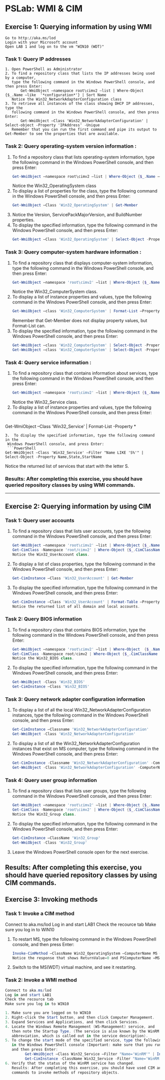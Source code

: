﻿# PSLab: WMI & CIM

## Exercise 1: Querying information by using WMI

```
Go to http://aka.ms/lod
Login with your Microsoft account 
Open LAB 1 and log on to the vm "WIN10 (WDT)"
```



### Task 1: Query IP addresses 

```
1. Open PowerShell as Administrator
2. To find a repository class that lists the IP addresses being used by a computer, 
   type the following command in the Windows PowerShell console, and then press Enter: 
       Get-WmiObject –namespace root\cimv2 –list | Where-Object  {$_.Name –like  '*configuration*'} | Sort Name
   Notice the Win32_NetworkAdapterConfiguration class
3. To retrieve all instances of the class showing DHCP IP addresses, type the 
   following command in the Windows PowerShell console, and then press Enter: 
       Get-WmiObject –Class 'Win32_NetworkAdapterConfiguration' | Select-object -Property 'IPAddress' -Unique
   Remember that you can run the first command and pipe its output to Get-Member to see the properties that are available.
```

### Task 2: Query operating-system version information :


1. To find a repository class that lists operating-system information, type the 
   following command in the Windows PowerShell console, and then press Enter: 
   ```PowerShell
   Get-WmiObject –namespace root\cimv2 –list | Where-Object {$_.Name –like '*operating*'} | Sort Name
   ```
   Notice the Win32_OperatingSystem class
2. To display a list of properties for the class, type the following command in the 
   Windows PowerShell console, and then press Enter: 
   ```PowerShell
   Get-WmiObject –Class 'Win32_OperatingSystem' | Get-Member
   ```
3. Notice the Version, ServicePackMajorVersion, and BuildNumber properties.
4. To display the specified information, type the following command in the 
   Windows PowerShell console, and then press Enter: 
   ```PowerShell
   Get-WmiObject –Class 'Win32_OperatingSystem' | Select-Object -Property Version,ServicePackMajorVersion,BuildNumber
   ```

### Task 3: Query computer-system hardware information :

1. To find a repository class that displays computer-system information, type the 
   following command in the Windows PowerShell console, and then press Enter: 
   ```powershell
   Get-WmiObject –namespace 'root\cimv2' –list | Where-Object {$_.Name –like '*system*'} | Sort Name
   ```
   Notice the Win32_ComputerSystem class.
2. To display a list of instance properties and values, type the following command 
   in the Windows PowerShell console, and then press Enter: 
   ```PowerShell
   Get-WmiObject –class 'Win32_ComputerSystem' | Format-List –Property *
   ```
   Remember that Get-Member does not display property values, but Format-List can.
3. To display the specified information, type the following command in the 
   Windows PowerShell console, and then press Enter:  
   ```PowerShell
   Get-WmiObject –class 'Win32_ComputerSystem' | Select-Object -Property Manufacturer,Model,@{n='RAM';e={$PSItem.TotalPhysicalMemory}}
   Get-WmiObject –class 'Win32_ComputerSystem' | Select-Object -Property Manufacturer,Model,@{n='RAM';e={[int]($PSItem.TotalPhysicalMemory / 1gb)}}
   ```


### Task 4: Query service information :

1. To find a repository class that contains information about services, type the 
   following command in the Windows PowerShell console, and then press Enter: 
   ```PowerShell
   Get-WmiObject –namespace 'root\cimv2' –list | Where-Object {$_.Name –like '*service*'}  | Sort-Object -Property Name
   ```
   Notice the Win32_Service class.
2.  To display a list of instance properties and values, type the following command 
    in the Windows PowerShell console, and then press Enter: 
    ```PowerShell
   Get-WmiObject –Class 'Win32_Service' | Format-List -Property *
   ```
3.  To display the specified information, type the following command in the 
    Windows PowerShell console, and press Enter: 
    ```PowerShell
   Get-WmiObject –Class 'Win32_Service' –Filter "Name LIKE 'S%'" | Select-Object -Property Name,State,StartName
   ```
   Notice the returned list of services that start with the letter S.

### Results: After completing this exercise, you should have queried repository classes by using WMI commands.
---




## Exercise 2: Querying information by using CIM

### Task 1: Query user accounts 


1. To find a repository class that lists user accounts, type the following command 
   in the Windows PowerShell console, and then press Enter: 
   ```PowerShell
   Get-WmiObject –namespace 'root\cimv2' –list | Where-Object {$_.Name –like '*user*'} | Sort-Object -Property Name
   Get-CimClass -Namespace 'root/cimv2' | Where-Object {$_.CimClassName -like '*user*'}  | Sort-Object -Property Name
   Notice the Win32_UserAccount class.

   ```   
2. To display a list of class properties, type the following command in the 
   Windows PowerShell console, and then press Enter: 
   ```PowerShell
   Get-CimInstance –Class 'Win32_UserAccount' | Get-Member
   ```
3. To display the specified information, type the following command in the 
    Windows PowerShell console, and then press Enter: 
    ```PowerShell
   Get-CimInstance –Class 'Win32_UserAccount' | Format-Table –Property Caption,Domain,SID,FullName,Name
    Notice the returned list of all domain and local accounts.
    ```


### Task 2: Query BIOS information 


1. To find a repository class that contains BIOS information, type the following 
   command in the Windows PowerShell console, and then press Enter:
   ```PowerShell
   Get-WmiObject –namespace 'root\cimv2' –list | Where-Object  {$_.Name –like '*bios*'} | Sort-Object -Property Name
   Get-CimClass -Namespace root/cimv2 | Where-Object {$_.CimClassName -like '*bios*'} | Sort-Object -Property Name
   Notice the Win32_BIOS class.
   ```
2. To display the specified information, type the following command in the 
   Windows PowerShell console, and then press Enter: 
   ```PowerShell
   Get-WmiObject -Class 'Win32_BIOS'
   Get-CimInstance –Class 'Win32_BIOS'
   ```

### Task 3: Query network adapter configuration information 


1. To display a list of all the local Win32_NetworkAdapterConfiguration 
   instances, type the following command in the Windows PowerShell console, and then press Enter: 
   ```PowerShell
   Get-CimInstance –Classname 'Win32_NetworkAdapterConfiguration'
   Get-WmiObject -Class 'Win32_NetworkAdapterConfiguration'
   ```
2. To display a list of all the Win32_NetworkAdapterConfiguration instances that exist on MS computer,
   type the following command in the Windows PowerShell console, and then press Enter: 
   ```PowerShell
   Get-CimInstance -Classname 'Win32_NetworkAdapterConfiguration' -ComputerName ms
   Get-WmiObject -Class 'Win32_NetworkAdapterConfiguration' -ComputerName ms
   ```

### Task 4: Query user group information 


1. To find a repository class that lists user groups, type the following command in 
   the Windows PowerShell console, and then press Enter: 
   ```PowerShell
   Get-WmiObject –namespace 'root\cimv2' –list | Where-Object {$_.Name –like '*group*'} | Sort-Object -Property Name
   Get-CimClass -Namespace 'root\cimv2' | Where-Object {$_.CimClassName -like '*group*'} | Sort-Object -Property CimClassName
   Notice the Win32_Group class.
   ```
2. To display the specified information, type the following command in the 
   Windows PowerShell console, and then press Enter: 
   ```PowerShell
   Get-CimInstance –ClassName 'Win32_Group' 
   Get-WmiObject -Class 'Win32_Group'
   ```
3.  Leave the Windows PowerShell console open for the next exercise.

## Results: After completing this exercise, you should have queried repository classes by using CIM commands.



## Exercise 3: Invoking methods

### Task 1: Invoke a CIM method

Connect to aka.ms/lod
Log in and start LAB1
Check the recource tab
Make sure you log in to WIN10

1. To restart MS, type the following command in the Windows PowerShell console, 
   and then press Enter: 
   ```PowerShell
   Invoke-CimMethod –ClassName Win32_OperatingSystem –ComputerName MS –MethodName Reboot
   Notice the response that shows ReturnValue=0 and PSComputerName =MS.
   ```      
2. Switch to the MS(WDT) virtual machine, and see it restarting.


### Task 2: Invoke a WMI method

```PowerShell
Connect to aka.ms/lod
Log in and start LAB1
Check the recource tab
Make sure you log in to WIN10

1. Make sure you are logged on to WIN10
2. Right-click the Start button, and then click Computer Management.
3. Expand Services and Applications, and then click Services.
4. Locate the Windows Remote Management (WS-Management) service, and 
   then note the Startup Type. (The service is also known by the WinRM 
   abbreviation, which is called out in the service description).
5. To change the start mode of the specified service, type the following command 
   in the Windows PowerShell console (Important: make sure that you run PoweShell as Admin), 
   and then press Enter: 
         Get-WmiObject –Class Win32_Service –Filter "Name='WinRM'" | Invoke-WmiMethod –Name ChangeStartMode –Argument 'Automatic'
         Get-CimInstance -ClassName Win32_Service -Filter "Name='WinRM'" | Invoke-CimMethod -Name ChangeStartMode -Arguments @{startmode='Automatic'}
6. Verify that the status of the WinRM service has changed.
   Results: After completing this exercise, you should have used CIM and WMI 
   commands to invoke methods of repository objects.
```